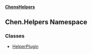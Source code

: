 #### [ChensHelpers](./index 'index')
## Chen.Helpers Namespace
### Classes
- [HelperPlugin](./Chen-Helpers-HelperPlugin 'Chen.Helpers.HelperPlugin')
